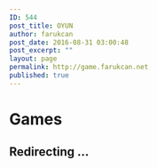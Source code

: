 ```yaml
---
ID: 544
post_title: OYUN
author: farukcan
post_date: 2016-08-31 03:00:48
post_excerpt: ""
layout: page
permalink: http://game.farukcan.net
published: true
---
```

<h1>Games</h1>
<h2>Redirecting ...</h2>